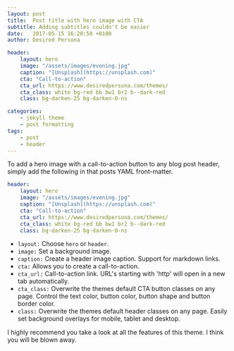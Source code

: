 ```yaml
---
layout: post
title:  Post title with hero image with CTA
subtitle: Adding subtitles couldn't be easier
date:   2017-05-15 16:20:50 +0100
author: Desired Persona

header:
    layout: hero
    image: "/assets/images/evening.jpg"
    caption: "[Unsplash](https://unsplash.com)"
    cta: "Call-to-action"
    cta_url: https://www.desiredpersona.com/themes/
    cta_class: white bg-red bb bw1 br2 b--dark-red
    class: bg-darken-25 bg-darken-0-ns

categories:
    - jekyll theme
    - post formatting
tags:
    - post
    - header
---
```


To add a hero image with a call-to-action button to any blog post header, simply add the following in that posts YAML front-matter.

```yaml
header:
    layout: hero
    image: "/assets/images/evening.jpg"
    caption: "[Unsplash](https://unsplash.com)"
    cta: "Call-to-action"
    cta_url: https://www.desiredpersona.com/themes/
    cta_class: white bg-red bb bw1 br2 b--dark-red
    class: bg-darken-25 bg-darken-0-ns
```

- `layout:` Choose `hero` or `header`.
- `image:` Set a background image.
- `caption:` Create a header image caption. Support for markdown links.
- `cta:` Allows you to create a call-to-action.
- `cta_url:` Call-to-action link. URL's starting with 'http' will open in a new tab automatically.
- `cta_class:` Overwrite the themes default CTA button classes on any page. Control the text color, button color, button shape and button border color.
- `class:` Overwrite the themes default header classes on any page. Easily set background overlays for mobile, tablet and desktop.

I highly recommend you take a look at all the features of this theme. I think you will be blown away.
